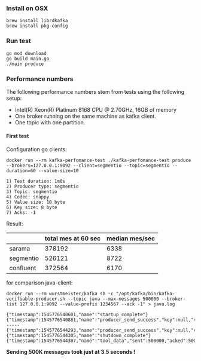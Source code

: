 ### Install on OSX
```
brew install librdkafka
brew install pkg-config
```

### Run test
```
go mod download
go build main.go
./main produce
```

### Performance numbers

The following performance numbers stem from tests using the following setup:

  * Intel(R) Xeon(R) Platinum 8168 CPU @ 2.70GHz, 16GB of memory
  * One broker running on the same machine as kafka client.
  * One topic with one partition.

#### First test

Configuration go clients:
```
docker run --rm kafka-perfomance-test ./kafka-perfomance-test produce --brokers=127.0.0.1:9092 --client=segmentio --topic=segmentio --duration=60 --value-size=10

1) Test duration: 1m0s
2) Producer type: segmentio
3) Topic: segmentio
4) Codec: snappy
5) Value size: 10 byte
6) Key size: 8 byte
7) Acks: -1

```

Result:

|           | total mes at 60 sec | median mes/sec  |
|-----------|----------------------------|-----------------|
| sarama    | 378192                     | 6338            |
| segmentio | 526121                     | 8722            |
| confluent | 372564                     | 6170            |


for comparison java-client:
```
docker run --rm wurstmeister/kafka sh -c "/opt/kafka/bin/kafka-verifiable-producer.sh --topic java --max-messages 500000 --broker-list 127.0.0.1:9092 --value-prefix 1234567 --ack -1" > java.log

{"timestamp":1545776540601,"name":"startup_complete"}
{"timestamp":1545776540881,"name":"producer_send_success","key":null,"value":"1234567.0","partition":0,"offset":0,"topic":"java"}
-----
{"timestamp":1545776544293,"name":"producer_send_success","key":null,"value":"1234567.499999","partition":0,"offset":499999,"topic":"java"}
{"timestamp":1545776544305,"name":"shutdown_complete"}
{"timestamp":1545776544307,"name":"tool_data","sent":500000,"acked":500000,"target_throughput":-1,"avg_throughput":134952.76653171392}
```

**Sending 500K messages took just at 3.5 seconds !**
